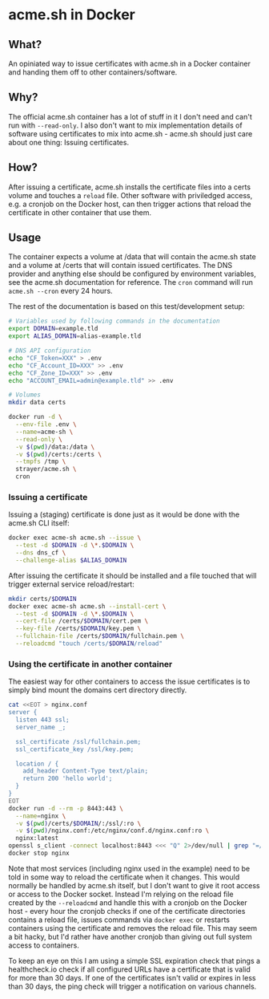 # acme.sh in Docker

## What?

An opiniated way to issue certificates with acme.sh in a Docker container and handing them off to other containers/software.

## Why?

The official acme.sh container has a lot of stuff in it I don't need and can't run with `--read-only`. I also don't want to mix implementation details of software using certificates to mix into acme.sh - acme.sh should just care about one thing: Issuing certificates.

## How?

After issuing a certificate, acme.sh installs the certificate files into a certs volume and touches a `reload` file. Other software with priviledged access, e.g. a cronjob on the Docker host, can then trigger actions that reload the certificate in other container that use them.

## Usage

The container expects a volume at /data that will contain the acme.sh state and a volume at /certs that will contain issued certificates. The DNS provider and anything else should be configured by environment variables, see the acme.sh documentation for reference. The `cron` command will run `acme.sh --cron` every 24 hours.

The rest of the documentation is based on this test/development setup:

```sh
# Variables used by following commands in the documentation
export DOMAIN=example.tld
export ALIAS_DOMAIN=alias-example.tld

# DNS API configuration
echo "CF_Token=XXX" > .env
echo "CF_Account_ID=XXX" >> .env
echo "CF_Zone_ID=XXX" >> .env
echo "ACCOUNT_EMAIL=admin@example.tld" >> .env

# Volumes
mkdir data certs

docker run -d \
  --env-file .env \
  --name=acme-sh \
  --read-only \
  -v $(pwd)/data:/data \
  -v $(pwd)/certs:/certs \
  --tmpfs /tmp \
  strayer/acme.sh \
  cron
```

### Issuing a certificate

Issuing a (staging) certificate is done just as it would be done with the acme.sh CLI itself:

```sh
docker exec acme-sh acme.sh --issue \
  --test -d $DOMAIN -d \*.$DOMAIN \
  --dns dns_cf \
  --challenge-alias $ALIAS_DOMAIN
```

After issuing the certificate it should be installed and a file touched that will trigger external service reload/restart:

```sh
mkdir certs/$DOMAIN
docker exec acme-sh acme.sh --install-cert \
  --test -d $DOMAIN -d \*.$DOMAIN \
  --cert-file /certs/$DOMAIN/cert.pem \
  --key-file /certs/$DOMAIN/key.pem \
  --fullchain-file /certs/$DOMAIN/fullchain.pem \
  --reloadcmd "touch /certs/$DOMAIN/reload"
```

### Using the certificate in another container

The easiest way for other containers to access the issue certificates is to simply bind mount the domains cert directory directly.

```sh
cat <<EOT > nginx.conf
server {
  listen 443 ssl;
  server_name _;

  ssl_certificate /ssl/fullchain.pem;
  ssl_certificate_key /ssl/key.pem;

  location / {
    add_header Content-Type text/plain;
    return 200 'hello world';
  }
}
EOT
docker run -d --rm -p 8443:443 \
  --name=nginx \
  -v $(pwd)/certs/$DOMAIN/:/ssl/:ro \
  -v $(pwd)/nginx.conf:/etc/nginx/conf.d/nginx.conf:ro \
  nginx:latest
openssl s_client -connect localhost:8443 <<< "Q" 2>/dev/null | grep "=/"
docker stop nginx
```

Note that most services (including nginx used in the example) need to be told in some way to reload the certificate when it changes. This would normally be handled by acme.sh itself, but I don't want to give it root access or access to the Docker socket. Instead I'm relying on the reload file created by the `--reloadcmd` and handle this with a cronjob on the Docker host - every hour the cronjob checks if one of the certificate directories contains a reload file, issues commands via `docker exec` or restarts containers using the certificate and removes the reload file. This may seem a bit hacky, but I'd rather have another cronjob than giving out full system access to containers.

To keep an eye on this I am using a simple SSL expiration check that pings a healthcheck.io check if all configured URLs have a certificate that is valid for more than 30 days. If one of the certificates isn't valid or expires in less than 30 days, the ping check will trigger a notification on various channels.
